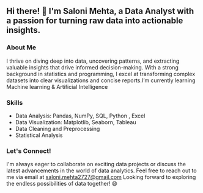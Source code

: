 
## Hi there! 👋 I'm Saloni Mehta, a Data Analyst with a passion for turning raw data into actionable insights.

### About Me
I thrive on diving deep into data, uncovering patterns, and extracting valuable insights that drive informed decision-making. With a strong background in statistics and programming, I excel at transforming complex datasets into clear visualizations and concise reports.I’m currently learning Machine learning & Artificial Intelligence



### Skills
- Data Analysis: Pandas, NumPy, SQL, Python , Excel
- Data Visualization: Matplotlib, Seaborn, Tableau
- Data Cleaning and Preprocessing
- Statistical Analysis 

### Let's Connect!
I'm always eager to collaborate on exciting data projects or discuss the latest advancements in the world of data analytics. Feel free to reach out to me via email at saloni.mehta2727@gmail.com
Looking forward to exploring the endless possibilities of data together! 😄


